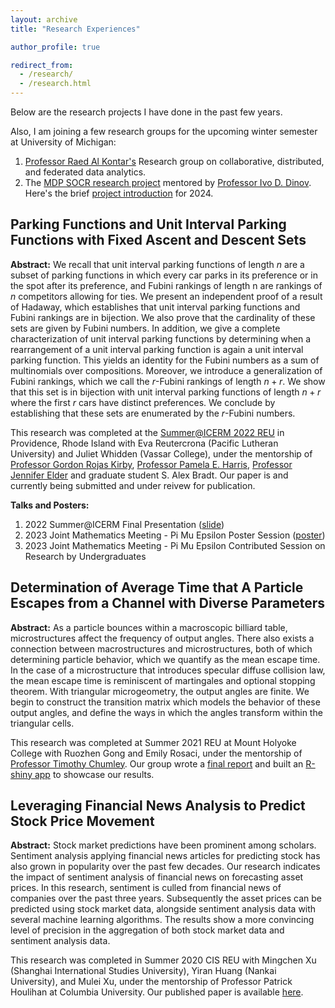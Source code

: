 ```yaml
---
layout: archive
title: "Research Experiences"

author_profile: true

redirect_from: 
  - /research/
  - /research.html
---
```


Below are the research projects I have done in the past few years. 

Also, I am joining a few research groups for the upcoming winter semester at University of Michigan: 
1. [Professor Raed Al Kontar's]("https://alkontar.engin.umich.edu/") Research group on collaborative, distributed, and federated data analytics.
2. The [MDP SOCR research project]("https://mdp.engin.umich.edu/research_teams/socr-24/") mentored by [Professor Ivo D. Dinov]("https://nursing.umich.edu/faculty-staff/faculty/ivo-d-dinov"). Here's the brief [project introduction]("https://socr.umich.edu/docs/uploads/2024/SOCR_MDP_2024_Projects.pdf") for 2024. 

## Parking Functions and Unit Interval Parking Functions with Fixed Ascent and Descent Sets

**Abstract:** We recall that unit interval parking functions of length $n$ are a subset of parking functions in which every car parks in its preference or in the spot after its preference, and Fubini rankings of length n are rankings of $n$ competitors allowing for ties. We present an independent proof of a result of Hadaway, which establishes that unit interval parking functions and Fubini rankings are in bijection. We also prove that the cardinality of these sets are given by Fubini numbers. In addition, we give a complete characterization of unit interval parking functions by determining when a rearrangement of a unit interval parking function is again a unit interval parking function. This
yields an identity for the Fubini numbers as a sum of multinomials over compositions. Moreover, we introduce a generalization of Fubini rankings, which we call the $r$-Fubini rankings of length $n + r$. We show that this set is in bijection with unit interval parking functions of length $n + r$ where the first $r$ cars have distinct preferences. We conclude by establishing that these sets are enumerated by the $r$-Fubini numbers.

This research was completed at the [Summer@ICERM 2022 REU]("https://icerm.brown.edu/summerug/2022/") in Providence, Rhode Island with Eva Reutercrona (Pacific Lutheran University) and Juliet Whidden (Vassar College), under the mentorship of [Professor Gordon Rojas Kirby]("https://sites.google.com/view/girkirby/"), [Professor Pamela E. Harris]("https://www.pamelaeharris.com/"), [Professor Jennifer Elder]("https://jennifer.totallyconsultants.com/") and graduate student S. Alex Bradt. Our paper is and currently being submitted and under reivew for publication.

**Talks and Posters:**

1. 2022 Summer@ICERM Final Presentation ([slide]("https://app.icerm.brown.edu/assets/372/4320/4320_3425_Reutercrona-Wang-Whidden_080320221100_Slides.pdf"))
2. 2023 Joint Mathematics Meeting - Pi Mu Epsilon Poster Session ([poster]("files/pf_poster.pdf"))
3. 2023 Joint Mathematics Meeting - Pi Mu Epsilon Contributed Session on Research by Undergraduates

## Determination of Average Time that A Particle Escapes from a Channel with Diverse Parameters

**Abstract:** As a particle bounces within a macroscopic billiard table, microstructures affect the frequency of output angles. There also exists a connection between macrostructures and microstructures, both of which determining particle behavior, which we quantify as the mean escape time. In the case of a microstructure that introduces specular diffuse collision law, the mean escape time is reminiscent of martingales and optional stopping theorem. With triangular microgeometry, the output angles are finite. We begin to construct the transition matrix which models the behavior of these output angles, and define the ways in which the angles transform within the triangular cells.

This research was completed at Summer 2021 REU at Mount Holyoke College with Ruozhen Gong and Emily Rosaci, under the mentorship of [Professor Timothy Chumley]("https://tchumley.mtholyoke.edu/?_ga=2.98059675.564660943.1704846727-1838912408.1704846727"). Our group wrote a [final report]("https://tchumley.mtholyoke.edu/pdf/Summer_2021_research_report.pdf") and built an [R-shiny app]("https://olypys-yuxuan-wang.shinyapps.io/Billiards_Probability_and_their_Interplay/") to showcase our results.

## Leveraging Financial News Analysis to Predict Stock Price Movement

**Abstract:** Stock market predictions have been prominent among scholars. Sentiment analysis applying financial news articles for predicting stock has also grown in popularity over the past few decades. Our research indicates the impact of sentiment analysis of financial news on forecasting asset prices. In this research, sentiment is culled from financial news of companies over the past three years. Subsequently the asset prices can be predicted using stock market data, alongside sentiment analysis data with several machine learning algorithms. The results show a more convincing level of precision in the aggregation of both stock market data and sentiment analysis data.

This research was completed in Summer 2020 CIS REU with Mingchen Xu (Shanghai International Studies University), Yiran Huang (Nankai University), and Mulei Xu, under the mentorship of Professor Patrick Houlihan at Columbia University. Our published paper is available [here](https://www.airitilibrary.com/Article/Detail/P20200813001-202107-202107160001-202107160001-265-276). 

